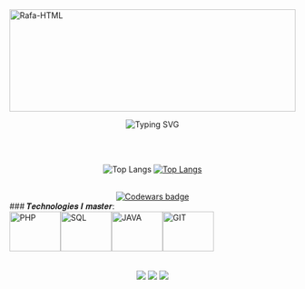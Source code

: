 <img align="center" alt="Rafa-HTML" height="180" width="100%" src="https://capsule-render.vercel.app/api?type=waving&height=180&color=ffffff&section=header&reversal=false"> 
<br>
<p align="center">
  <img src="https://readme-typing-svg.herokuapp.com?font=Pixelify+Sans&pause&weight=680&size=45&duration=4500&pause=1000&color=FFFe&margin_left=200&center=true&vCenter=true&random=False&width=720&lines=Hello%2C+My+Name+is+Gabriel+Peres;I'am+17+years+old;I'm+From+Brazil" alt="Typing SVG" />
</p>
<br><br>
<div align="center">
  


![Top Langs](https://github-readme-stats.vercel.app/api?username=playerHirotaka&amp;rank_icon=github&theme=dark#gh-dark-mode-only)
[![Top Langs](https://github-readme-stats.vercel.app/api/top-langs/?username=playerHirotaka&layout=donut-vertical&icon=github&theme=dark#gh-dark-mode-only)](https://github.com/playerHirotaka/github-readme-stats)
</div>
<br>
<div align="center">
  <a href="https://www.codewars.com/users/player_hirotaka">
    <img src="https://www.codewars.com/users/player_hirotaka/badges/small" alt="Codewars badge">
  </a>
</div>
### 𝑻𝒆𝒄𝒉𝒏𝒐𝒍𝒐𝒈𝒊𝒆𝒔 𝑰 𝒎𝒂𝒔𝒕𝒆𝒓:
<div style="display: flex;">
    <img align="center" alt="PHP" height="70" width="90" src="https://cdn-icons-png.flaticon.com/128/5968/5968332.png" >
    <img align="center" alt="SQL"  height="70" width="90" src="https://cdn.jsdelivr.net/gh/devicons/devicon@latest/icons/mysql/mysql-original-wordmark.svg">
    <img align="center" alt="JAVA"  height="70" width="90" src="https://cdn.jsdelivr.net/gh/devicons/devicon@latest/icons/java/java-original-wordmark.svg">
    <img align="center" alt="GIT"  height="70" width="90" src="https://cdn.jsdelivr.net/gh/devicons/devicon@latest/icons/git/git-original-wordmark.svg"/>
</div>
<br>
  <br>
<div align='center'> 
  <a href="https://www.instagram.com/gabrielperes922/" target="_blank"><img src="https://img.shields.io/badge/-Instagram-%23E4405F?style=for-the-badge&logo=instagram&logoColor=white" target="_blank"></a>
<a href = "https://mail.google.com/mail/u/1/#inbox?compose=new"><img src="https://img.shields.io/badge/-Gmail-%23333?style=for-the-badge&logo=gmail&logoColor=white" target="_blank"></a>
  <a href="https://www.linkedin.com/in/gabriel-peres-96690b2a2/" target="_blank"><img src="https://img.shields.io/badge/-LinkedIn-%230077B5?style=for-the-badge&logo=linkedin&logoColor=white" target="_blank"></a>
<br><br>
